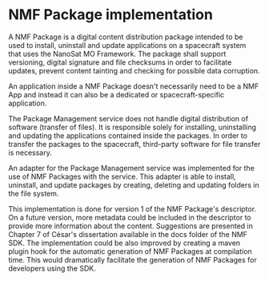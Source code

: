 NMF Package implementation
============

A NMF Package is a digital content distribution package intended to be used to install, uninstall and update applications on a spacecraft system that uses the NanoSat MO Framework. The package shall support versioning, digital signature and file checksums in order to facilitate updates, prevent content tainting and checking for possible data corruption.


An application inside a NMF Package doesn't necessarily need to be a NMF App and instead it can also be a dedicated or spacecraft-specific application.

The Package Management service does not handle digital distribution of software (transfer of files). It is responsible solely for installing, uninstalling and updating the applications contained inside the packages. In order to transfer the packages to the spacecraft, third-party software for file transfer is necessary.


An adapter for the Package Management service was implemented for the use of NMF Packages with the service. This adapter is able to install, uninstall, and update packages by creating, deleting and updating folders in the file system.



This implementation is done for version 1 of the NMF Package's descriptor. On a future version, more metadata could be included in the descriptor to provide more information about the content. Suggestions are presented in Chapter 7 of César's dissertation available in the docs folder of the NMF SDK.
The implementation could be also improved by creating a maven plugin hook for the automatic generation of NMF Packages at compilation time. This would dramatically facilitate the generation of NMF Packages for developers using the SDK.


